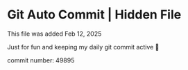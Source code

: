 # Git Auto Commit | Hidden File

This file was added Feb 12, 2025

Just for fun and keeping my daily git commit active 🤪

commit number: 49895
